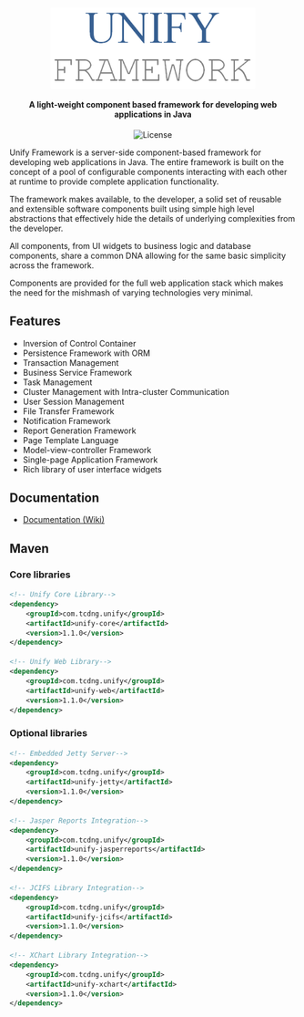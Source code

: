 <h1 align="center"><img src="docs/images/unifyframework.png" alt="Unify Framework" width="360" align="center"></h1>  

<h4 align="center">A light-weight component based framework for developing web applications in Java</h4>
  
<p align="center">
<img src="https://img.shields.io/github/license/tcdng/unify-framework" alt="License" title="">
</p>

Unify Framework is a server-side component-based framework for developing web applications in Java. The entire framework is built on the concept of a pool of configurable components interacting with each other at runtime to provide complete application functionality.

The framework makes available, to the developer, a solid set of reusable and extensible software components built using simple high level abstractions that effectively hide the details of underlying complexities from the developer.

All components, from UI widgets to business logic and database components, share a common DNA allowing for the same basic simplicity across the framework. 

Components are provided for the full web application stack which makes the need for the mishmash of varying technologies very minimal.

## Features
* Inversion of Control Container
* Persistence Framework with ORM
* Transaction Management
* Business Service Framework
* Task Management
* Cluster Management with Intra-cluster Communication
* User Session Management
* File Transfer Framework
* Notification Framework
* Report Generation Framework
* Page Template Language
* Model-view-controller Framework
* Single-page Application Framework
* Rich library of user interface widgets

## Documentation

* [Documentation (Wiki)](https://github.com/tcdng/unify-framework/wiki)

## Maven

### Core libraries

```xml
<!-- Unify Core Library-->
<dependency>
    <groupId>com.tcdng.unify</groupId>
    <artifactId>unify-core</artifactId>
    <version>1.1.0</version>
</dependency>

<!-- Unify Web Library-->
<dependency>
    <groupId>com.tcdng.unify</groupId>
    <artifactId>unify-web</artifactId>
    <version>1.1.0</version>
</dependency>
```

### Optional libraries

```xml
<!-- Embedded Jetty Server-->
<dependency>
    <groupId>com.tcdng.unify</groupId>
    <artifactId>unify-jetty</artifactId>
    <version>1.1.0</version>
</dependency>

<!-- Jasper Reports Integration-->
<dependency>
    <groupId>com.tcdng.unify</groupId>
    <artifactId>unify-jasperreports</artifactId>
    <version>1.1.0</version>
</dependency>

<!-- JCIFS Library Integration-->
<dependency>
    <groupId>com.tcdng.unify</groupId>
    <artifactId>unify-jcifs</artifactId>
    <version>1.1.0</version>
</dependency>

<!-- XChart Library Integration-->
<dependency>
    <groupId>com.tcdng.unify</groupId>
    <artifactId>unify-xchart</artifactId>
    <version>1.1.0</version>
</dependency>
```

 